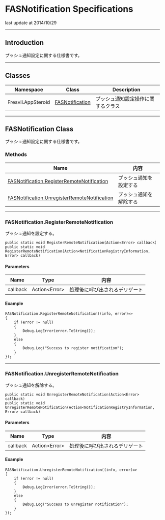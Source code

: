 # FASNotification Specifications

last update at 2014/10/29

----------

## Introduction

プッシュ通知設定に関する仕様書です。

----------

## Classes

|Namespace|Class|Description|
|-------|------|-----|
|Fresvii.AppSteroid|[FASNotification](#FASNotificationClass)|プッシュ通知設定操作に関するクラス|

----------

## <a name ="FASNotificationClass">FASNotification Class</a>

プッシュ通知設定に関する仕様書です。

### Methods

|Name|内容|
|------|-----|
|[FASNotification.RegisterRemoteNotification](#FASNotification.RegisterRemoteNotification)| プッシュ通知を設定する |
|[FASNotification.UnregisterRemoteNotification](#FASNotification.UnregisterRemoteNotification)| プッシュ通知を解除する |

-----------------
### <a name ="FASNotification.RegisterRemoteNotification">FASNotification.RegisterRemoteNotification</a>
プッシュ通知を設定する。

    public static void RegisterRemoteNotification(Action<Error> callback)
    public static void RegisterRemoteNotification(Action<NotificationRegistryInformation, Error> callback)

#### Parameters
|Name|Type|内容|
|------|------|-----|
|callback| Action\<Error\> |処理後に呼び出されるデリゲート|

#### Example

    FASNotification.RegisterRemoteNotification((info, error)=>
    {
        if (error != null)
        {
            Debug.LogError(error.ToString());
        }
        else
        {
            Debug.Log("Success to register notification");
        }
    });

-----------------
### <a name ="FASNotification.UnregisterRemoteNotification">FASNotification.UnregisterRemoteNotification</a>
プッシュ通知を解除する。

    public static void UnregisterRemoteNotification(Action<Error> callback)
    public static void UnregisterRemoteNotification(Action<NotificationRegistryInformation, Error> callback)

#### Parameters
|Name|Type|内容|
|------|------|-----|
|callback| Action\<Error\> |処理後に呼び出されるデリゲート|

#### Example

    FASNotification.UnregisterRemoteNotification((info, error)=>
    {
        if (error != null)
        {
            Debug.LogError(error.ToString());
        }
        else
        {
            Debug.Log("Success to unregister notification");
        }
    });
